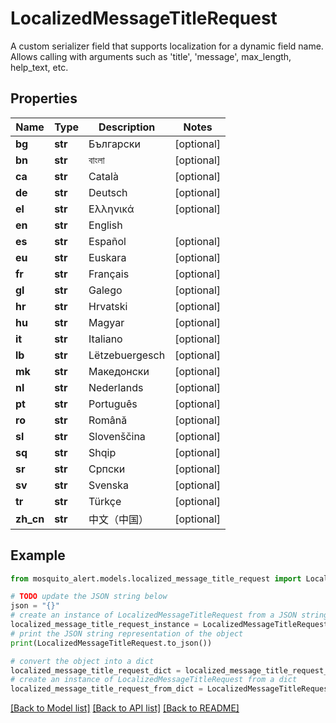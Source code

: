 # LocalizedMessageTitleRequest

A custom serializer field that supports localization for a dynamic field name. Allows calling with arguments such as 'title', 'message', max_length, help_text, etc.

## Properties

Name | Type | Description | Notes
------------ | ------------- | ------------- | -------------
**bg** | **str** | Български | [optional] 
**bn** | **str** | বাংলা | [optional] 
**ca** | **str** | Català | [optional] 
**de** | **str** | Deutsch | [optional] 
**el** | **str** | Ελληνικά | [optional] 
**en** | **str** | English | 
**es** | **str** | Español | [optional] 
**eu** | **str** | Euskara | [optional] 
**fr** | **str** | Français | [optional] 
**gl** | **str** | Galego | [optional] 
**hr** | **str** | Hrvatski | [optional] 
**hu** | **str** | Magyar | [optional] 
**it** | **str** | Italiano | [optional] 
**lb** | **str** | Lëtzebuergesch | [optional] 
**mk** | **str** | Македонски | [optional] 
**nl** | **str** | Nederlands | [optional] 
**pt** | **str** | Português | [optional] 
**ro** | **str** | Română | [optional] 
**sl** | **str** | Slovenščina | [optional] 
**sq** | **str** | Shqip | [optional] 
**sr** | **str** | Српски | [optional] 
**sv** | **str** | Svenska | [optional] 
**tr** | **str** | Türkçe | [optional] 
**zh_cn** | **str** | 中文（中国） | [optional] 

## Example

```python
from mosquito_alert.models.localized_message_title_request import LocalizedMessageTitleRequest

# TODO update the JSON string below
json = "{}"
# create an instance of LocalizedMessageTitleRequest from a JSON string
localized_message_title_request_instance = LocalizedMessageTitleRequest.from_json(json)
# print the JSON string representation of the object
print(LocalizedMessageTitleRequest.to_json())

# convert the object into a dict
localized_message_title_request_dict = localized_message_title_request_instance.to_dict()
# create an instance of LocalizedMessageTitleRequest from a dict
localized_message_title_request_from_dict = LocalizedMessageTitleRequest.from_dict(localized_message_title_request_dict)
```
[[Back to Model list]](../README.md#documentation-for-models) [[Back to API list]](../README.md#documentation-for-api-endpoints) [[Back to README]](../README.md)


